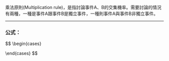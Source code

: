 乘法原則(Multiplication rule)，是指討論事件A、B的交集機率。需要討論的情況有兩種，一種是事件A跟事件B是獨立事件，一種則事件A與事件B非獨立事件。
- - -
### 公式：
$$
\begin{cases}

\end{cases}
$$